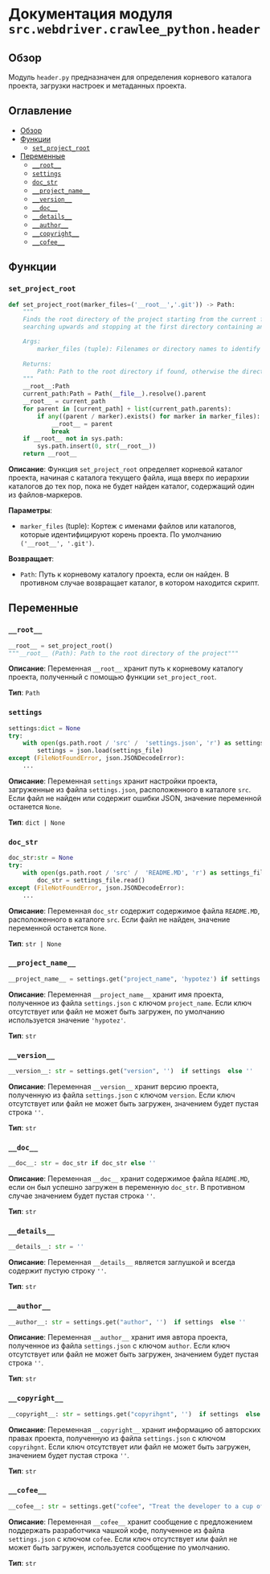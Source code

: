 # Документация модуля `src.webdriver.crawlee_python.header`

## Обзор

Модуль `header.py` предназначен для определения корневого каталога проекта, загрузки настроек и метаданных проекта.

## Оглавление

-   [Обзор](#обзор)
-   [Функции](#функции)
    -   [`set_project_root`](#set_project_root)
-   [Переменные](#переменные)
    -   [`__root__`](#__root__)
    -   [`settings`](#settings)
    -   [`doc_str`](#doc_str)
    -   [`__project_name__`](#__project_name__)
    -   [`__version__`](#__version__)
    -   [`__doc__`](#__doc__)
    -   [`__details__`](#__details__)
    -   [`__author__`](#__author__)
    -   [`__copyright__`](#__copyright__)
    -   [`__cofee__`](#__cofee__)

## Функции

### `set_project_root`

```python
def set_project_root(marker_files=('__root__','.git')) -> Path:
    """
    Finds the root directory of the project starting from the current file's directory,
    searching upwards and stopping at the first directory containing any of the marker files.

    Args:
        marker_files (tuple): Filenames or directory names to identify the project root.
    
    Returns:
        Path: Path to the root directory if found, otherwise the directory where the script is located.
    """
    __root__:Path
    current_path:Path = Path(__file__).resolve().parent
    __root__ = current_path
    for parent in [current_path] + list(current_path.parents):
        if any((parent / marker).exists() for marker in marker_files):
            __root__ = parent
            break
    if __root__ not in sys.path:
        sys.path.insert(0, str(__root__))
    return __root__
```

**Описание**: Функция `set_project_root` определяет корневой каталог проекта, начиная с каталога текущего файла, ища вверх по иерархии каталогов до тех пор, пока не будет найден каталог, содержащий один из файлов-маркеров.

**Параметры**:

-   `marker_files` (tuple): Кортеж с именами файлов или каталогов, которые идентифицируют корень проекта. По умолчанию `('__root__', '.git')`.

**Возвращает**:

-   `Path`: Путь к корневому каталогу проекта, если он найден. В противном случае возвращает каталог, в котором находится скрипт.

## Переменные

### `__root__`

```python
__root__ = set_project_root()
"""__root__ (Path): Path to the root directory of the project"""
```

**Описание**: Переменная `__root__` хранит путь к корневому каталогу проекта, полученный с помощью функции `set_project_root`.

**Тип**: `Path`

### `settings`

```python
settings:dict = None
try:
    with open(gs.path.root / 'src' /  'settings.json', 'r') as settings_file:
        settings = json.load(settings_file)
except (FileNotFoundError, json.JSONDecodeError):
    ...
```

**Описание**: Переменная `settings` хранит настройки проекта, загруженные из файла `settings.json`, расположенного в каталоге `src`. Если файл не найден или содержит ошибки JSON, значение переменной останется `None`.

**Тип**: `dict | None`

### `doc_str`

```python
doc_str:str = None
try:
    with open(gs.path.root / 'src' /  'README.MD', 'r') as settings_file:
        doc_str = settings_file.read()
except (FileNotFoundError, json.JSONDecodeError):
    ...
```

**Описание**: Переменная `doc_str` содержит содержимое файла `README.MD`, расположенного в каталоге `src`. Если файл не найден, значение переменной останется `None`.

**Тип**: `str | None`

### `__project_name__`

```python
__project_name__ = settings.get("project_name", 'hypotez') if settings  else 'hypotez'
```

**Описание**: Переменная `__project_name__` хранит имя проекта, полученное из файла `settings.json` с ключом `project_name`. Если ключ отсутствует или файл не может быть загружен, по умолчанию используется значение `'hypotez'`.

**Тип**: `str`

### `__version__`

```python
__version__: str = settings.get("version", '')  if settings  else ''
```

**Описание**: Переменная `__version__` хранит версию проекта, полученную из файла `settings.json` с ключом `version`. Если ключ отсутствует или файл не может быть загружен, значением будет пустая строка `''`.

**Тип**: `str`

### `__doc__`

```python
__doc__: str = doc_str if doc_str else ''
```

**Описание**: Переменная `__doc__` хранит содержимое файла `README.MD`, если он был успешно загружен в переменную `doc_str`. В противном случае значением будет пустая строка `''`.

**Тип**: `str`

### `__details__`

```python
__details__: str = ''
```

**Описание**: Переменная `__details__` является заглушкой и всегда содержит пустую строку `''`.

**Тип**: `str`

### `__author__`

```python
__author__: str = settings.get("author", '')  if settings  else ''
```

**Описание**: Переменная `__author__` хранит имя автора проекта, полученное из файла `settings.json` с ключом `author`. Если ключ отсутствует или файл не может быть загружен, значением будет пустая строка `''`.

**Тип**: `str`

### `__copyright__`

```python
__copyright__: str = settings.get("copyrihgnt", '')  if settings  else ''
```

**Описание**: Переменная `__copyright__` хранит информацию об авторских правах проекта, полученную из файла `settings.json` с ключом `copyrihgnt`. Если ключ отсутствует или файл не может быть загружен, значением будет пустая строка `''`.

**Тип**: `str`

### `__cofee__`

```python
__cofee__: str = settings.get("cofee", "Treat the developer to a cup of coffee for boosting enthusiasm in development: https://boosty.to/hypo69")  if settings  else "Treat the developer to a cup of coffee for boosting enthusiasm in development: https://boosty.to/hypo69"
```

**Описание**: Переменная `__cofee__` хранит сообщение с предложением поддержать разработчика чашкой кофе, полученное из файла `settings.json` с ключом `cofee`. Если ключ отсутствует или файл не может быть загружен, используется сообщение по умолчанию.

**Тип**: `str`